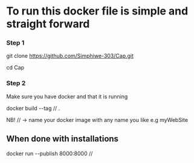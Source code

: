 # To run this docker file is simple and straight forward

### Step 1

git clone https://github.com/Simphiwe-303/Cap.git

cd Cap

### Step 2

Make sure you have docker and that it is running

docker build --tag /*<name>*/ .

NB! /*<name>*/ -> name your docker image with any name you like e.g myWebSite

## When done with installations

docker run --publish 8000:8000 /*<name>*/
